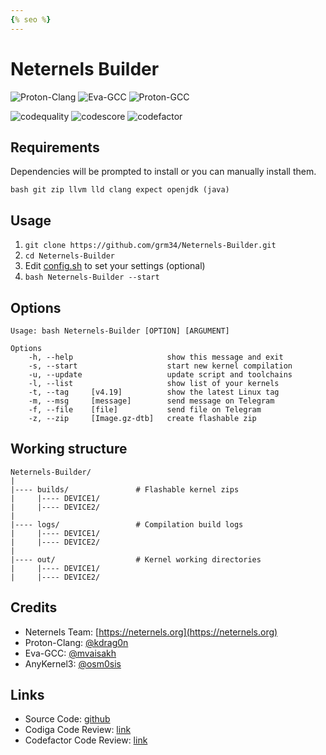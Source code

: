 ```yaml
---
{% seo %}
---
```

# Neternels Builder

![Proton-Clang](https://img.shields.io/badge/Proton--Clang-⛓-yellow)
![Eva-GCC](https://img.shields.io/badge/Eva--GCC-⛓-blue)
![Proton-GCC](https://img.shields.io/badge/Proton--GCC-⛓-red)

![codequality](https://api.codiga.io/project/23638/score/svg)
![codescore](https://api.codiga.io/project/23638/status/svg)
![codefactor](https://www.codefactor.io/repository/github/grm34/neternels-builder/badge)

## Requirements

Dependencies will be prompted to install or you can manually install them.

    bash git zip llvm lld clang expect openjdk (java)

## Usage

1. `git clone https://github.com/grm34/Neternels-Builder.git`
2. `cd Neternels-Builder`
3. Edit [config.sh](https://github.com/grm34/Neternels-Builder/blob/main/config.sh) to set your settings (optional)
4. `bash Neternels-Builder --start`

## Options

    Usage: bash Neternels-Builder [OPTION] [ARGUMENT]

    Options
        -h, --help                     show this message and exit
        -s, --start                    start new kernel compilation
        -u, --update                   update script and toolchains
        -l, --list                     show list of your kernels
        -t, --tag     [v4.19]          show the latest Linux tag
        -m, --msg     [message]        send message on Telegram
        -f, --file    [file]           send file on Telegram
        -z, --zip     [Image.gz-dtb]   create flashable zip

## Working structure

    Neternels-Builder/
    |
    |---- builds/               # Flashable kernel zips
    |     |---- DEVICE1/
    |     |---- DEVICE2/
    |
    |---- logs/                 # Compilation build logs
    |     |---- DEVICE1/
    |     |---- DEVICE2/
    |
    |---- out/                  # Kernel working directories
    |     |---- DEVICE1/
    |     |---- DEVICE2/

##  Credits

* Neternels Team: [https://neternels.org](https://neternels.org)
* Proton-Clang: [@kdrag0n](https://github.com/kdrag0n)
* Eva-GCC: [@mvaisakh](https://github.com/mvaisakh)
* AnyKernel3: [@osm0sis](https://github.com/osm0sis)

## Links

* Source Code: [github](https://github.com/grm34/Neternels-Builder)
* Codiga Code Review: [link](https://app.codiga.io/public/project/23638/Neternels-Builder/dashboard)
* Codefactor Code Review: [link](https://www.codefactor.io/repository/github/grm34/neternels-builder)

